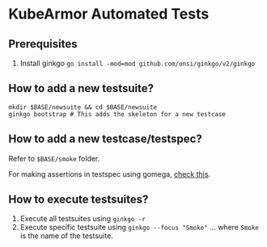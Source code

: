 # KubeArmor Automated Tests

## Prerequisites
1. Install ginkgo `go install -mod=mod github.com/onsi/ginkgo/v2/ginkgo`

## How to add a new testsuite?

```
mkdir $BASE/newsuite && cd $BASE/newsuite
ginkgo bootstrap # This adds the skeleton for a new testcase
```

## How to add a new testcase/testspec?
Refer to `$BASE/smoke` folder.

For making assertions in testspec using gomega, [check this](https://onsi.github.io/gomega/#making-assertions).

## How to execute testsuites?

1. Execute all testsuites using `ginkgo -r`
2. Execute specific testsuite using `ginkgo --focus "Smoke"` ... where `Smoke` is the name of the testsuite.
